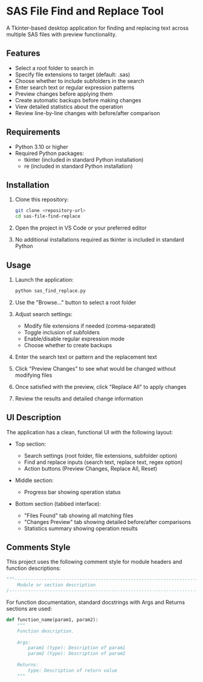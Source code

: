 # SAS File Find and Replace Tool

A Tkinter-based desktop application for finding and replacing text across multiple SAS files with preview functionality.

## Features

- Select a root folder to search in
- Specify file extensions to target (default: .sas)
- Choose whether to include subfolders in the search
- Enter search text or regular expression patterns
- Preview changes before applying them
- Create automatic backups before making changes
- View detailed statistics about the operation
- Review line-by-line changes with before/after comparison

## Requirements

- Python 3.10 or higher
- Required Python packages:
  - tkinter (included in standard Python installation)
  - re (included in standard Python installation)

## Installation

1. Clone this repository:
   ```bash
   git clone <repository-url>
   cd sas-file-find-replace
   ```

2. Open the project in VS Code or your preferred editor

3. No additional installations required as tkinter is included in standard Python

## Usage

1. Launch the application:
   ```bash
   python sas_find_replace.py
   ```

2. Use the "Browse..." button to select a root folder

3. Adjust search settings:
   - Modify file extensions if needed (comma-separated)
   - Toggle inclusion of subfolders
   - Enable/disable regular expression mode
   - Choose whether to create backups

4. Enter the search text or pattern and the replacement text

5. Click "Preview Changes" to see what would be changed without modifying files

6. Once satisfied with the preview, click "Replace All" to apply changes

7. Review the results and detailed change information

## UI Description

The application has a clean, functional UI with the following layout:

- Top section:
  - Search settings (root folder, file extensions, subfolder option)
  - Find and replace inputs (search text, replace text, regex option)
  - Action buttons (Preview Changes, Replace All, Reset)

- Middle section:
  - Progress bar showing operation status

- Bottom section (tabbed interface):
  - "Files Found" tab showing all matching files
  - "Changes Preview" tab showing detailed before/after comparisons
  - Statistics summary showing operation results

## Comments Style

This project uses the following comment style for module headers and function descriptions:

```python
"""----------------------------------------------------------------------------------------------------------/
    Module or section description
/----------------------------------------------------------------------------------------------------------"""
```

For function documentation, standard docstrings with Args and Returns sections are used:

```python
def function_name(param1, param2):
    """
    Function description.
    
    Args:
        param1 (type): Description of param1
        param2 (type): Description of param2
        
    Returns:
        type: Description of return value
    """
```